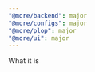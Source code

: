 ```yaml
---
"@more/backend": major
"@more/configs": major
"@more/plop": major
"@more/ui": major
---
```


What it is
